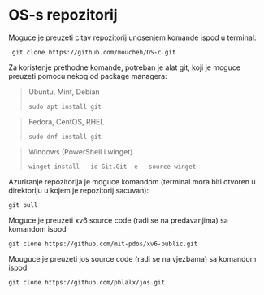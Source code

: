 # OS-s repozitorij

Moguce je preuzeti citav repozitorij unosenjem komande ispod u terminal:

     git clone https://github.com/moucheh/OS-c.git

Za koristenje prethodne komande, potreban je alat git, koji je moguce preuzeti pomocu nekog od package managera:

>Ubuntu, Mint, Debian
>
>     sudo apt install git
>

>Fedora, CentOS, RHEL
>
>     sudo dnf install git
>

>Windows (PowerShell i winget)
>
>     winget install --id Git.Git -e --source winget
>

Azuriranje repozitorija je moguce komandom (terminal mora biti otvoren u direktoriju u kojem je repozitorij sacuvan):

    git pull

Moguce je preuzeti xv6 source code (radi se na predavanjima) sa komandom ispod

    git clone https://github.com/mit-pdos/xv6-public.git

Mouguce je preuzeti jos source code (radi se na vjezbama) sa komandom ispod

    git clone https://github.com/phlalx/jos.git
